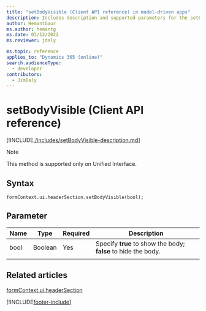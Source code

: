 ```yaml
---
title: "setBodyVisible (Client API reference) in model-driven apps"
description: Includes description and supported parameters for the setBodyVisible method.
author: HemantGaur
ms.author: hemantg
ms.date: 03/12/2022
ms.reviewer: jdaly

ms.topic: reference
applies_to: "Dynamics 365 (online)"
search.audienceType: 
  - developer
contributors:
  - JimDaly
---
```


# setBodyVisible (Client API reference)

[!INCLUDE[./includes/setBodyVisible-description.md](./includes/setBodyVisible-description.md)]

> [!NOTE]
> This method is supported only on Unified Interface.

## Syntax

`formContext.ui.headerSection.setBodyVisible(bool);`

## Parameter

|Name|Type|Required|Description|
|----|------|-------|----------|
|bool|Boolean|Yes|Specify **true** to show the body; **false** to hide the body.|
|||||

## Related articles

[formContext.ui.headerSection](../formContext-ui-headerSection.md)

[!INCLUDE[footer-include](../../../../../includes/footer-banner.md)]
